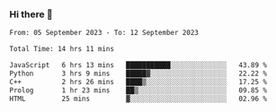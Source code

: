 ### Hi there 👋

<!--
**wangsy503/wangsy503** is a ✨ _special_ ✨ repository because its `README.md` (this file) appears on your GitHub profile.

Here are some ideas to get you started:

- 🔭 I’m currently working on ...
- 🌱 I’m currently learning ...
- 👯 I’m looking to collaborate on ...
- 🤔 I’m looking for help with ...
- 💬 Ask me about ...
- 📫 How to reach me: ...
- 😄 Pronouns: ...
- ⚡ Fun fact: ...
-->
<!--START_SECTION:waka-->

```txt
From: 05 September 2023 - To: 12 September 2023

Total Time: 14 hrs 11 mins

JavaScript   6 hrs 13 mins   ███████████░░░░░░░░░░░░░░   43.89 %
Python       3 hrs 9 mins    █████▓░░░░░░░░░░░░░░░░░░░   22.22 %
C++          2 hrs 26 mins   ████▒░░░░░░░░░░░░░░░░░░░░   17.25 %
Prolog       1 hr 23 mins    ██▒░░░░░░░░░░░░░░░░░░░░░░   09.85 %
HTML         25 mins         ▓░░░░░░░░░░░░░░░░░░░░░░░░   02.96 %
```

<!--END_SECTION:waka-->
